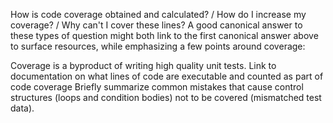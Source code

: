 How is code coverage obtained and calculated? / How do I increase my coverage? / Why can't I cover these lines?
A good canonical answer to these types of question might both link to the first canonical answer above to surface resources, while emphasizing a few points around coverage:

Coverage is a byproduct of writing high quality unit tests.
Link to documentation on what lines of code are executable and counted as part of code coverage
Briefly summarize common mistakes that cause control structures (loops and condition bodies) not to be covered (mismatched test data).
